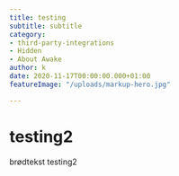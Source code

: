 ```yaml
---
title: testing
subtitle: subtitle
category:
- third-party-integrations
- Hidden
- About Awake
author: k
date: 2020-11-17T00:00:00.000+01:00
featureImage: "/uploads/markup-hero.jpg"

---
```

# **testing2**

brødtekst testing2